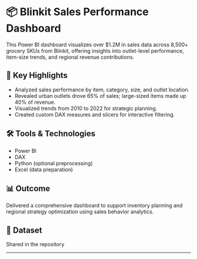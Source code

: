 # 📦 Blinkit Sales Performance Dashboard

This Power BI dashboard visualizes over $1.2M in sales data across 8,500+ grocery SKUs from Blinkit, offering insights into outlet-level performance, item-size trends, and regional revenue contributions.

## 📌 Key Highlights
- Analyzed sales performance by item, category, size, and outlet location.
- Revealed urban outlets drove 65% of sales; large-sized items made up 40% of revenue.
- Visualized trends from 2010 to 2022 for strategic planning.
- Created custom DAX measures and slicers for interactive filtering.

## 🛠️ Tools & Technologies
- Power BI
- DAX
- Python (optional preprocessing)
- Excel (data preparation)

## 📊 Outcome
Delivered a comprehensive dashboard to support inventory planning and regional strategy optimization using sales behavior analytics.

## 📁 Dataset
Shared in the repository

---
